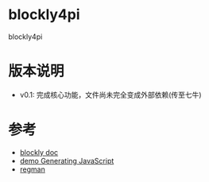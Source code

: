 # blockly4pi
blockly4pi

# 版本说明
*  v0.1: 完成核心功能，文件尚未完全变成外部依赖(传至七牛)


# 参考
*  [blockly doc](https://developers.google.com/blockly/)
*  [demo Generating JavaScript](https://blockly-demo.appspot.com/static/demos/generator/index.html)
*  [regman](https://github.com/wwj718/regman)

